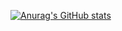 [![Anurag's GitHub stats](https://github-readme-stats.vercel.app/api?ace-cltr=anuraghazra)](https://github.com/anuraghazra/github-readme-stats)
